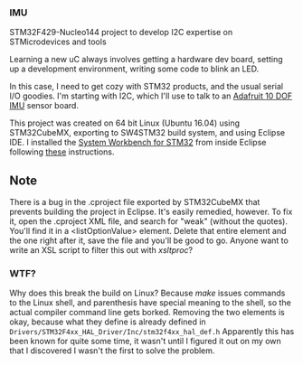### IMU
STM32F429-Nucleo144 project to develop I2C expertise on STMicrodevices and tools

Learning a new uC always involves getting a hardware dev board, setting up a 
development environment, writing some code to blink an LED.

In this case, I need to get cozy with STM32 products, and the usual serial I/O goodies.
I'm starting with I2C, which I'll use to talk to an [Adafruit 10 DOF IMU](https://www.adafruit.com/product/1604) sensor board.

This project was created on 64 bit Linux (Ubuntu 16.04) using STM32CubeMX, exporting to SW4STM32 build system, and using Eclipse IDE.  I installed the [System Workbench for STM32](http://www.openstm32.org/HomePage) from inside Eclipse following [these](http://www.openstm32.org/Installing+System+Workbench+for+STM32+from+Eclipse?structure=Documentation) instructions.

## Note
There is a bug in the .cproject file exported by STM32CubeMX that prevents building the project in Eclipse.  It's easily remedied, however.  To fix it, open the .cproject XML file, and search for "weak" (without the quotes).  You'll find it in a &lt;listOptionValue&gt; element.  Delete that entire element and the one right after it, save the file and you'll be good to go. 
Anyone want to write an XSL script to filter this out with *xsltproc*?
### WTF?
Why does this break the build on Linux?  Because *make* issues commands to the Linux shell, and parenthesis have special meaning to the shell, so the actual compiler command line gets borked.  Removing the two elements is okay, because what they define is already defined in `Drivers/STM32F4xx_HAL_Driver/Inc/stm32f4xx_hal_def.h` Apparently this has been known for quite some time, it wasn't until I figured it out on my own that I discovered I wasn't the first to solve the problem.

